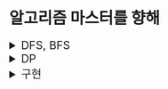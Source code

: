 # 알고리즘 마스터를 향해

<details>
<summary style="font-size: 20px">DFS, BFS</summary>
<div markdown="1">

|     날짜     |          단계          |                      백준 링크                       |                                   github 링크                                   |   메모리   |  시간   |
|:----------:|:--------------------:|:------------------------------------------------:|:-----------------------------------------------------------------------------:|:-------:|:-----:|
| 2023-06-07 | ![](TIER_IMG/S1.svg) |   [2667](https://www.acmicpc.net/problem/2667)   | [단지번호붙이기](https://github.com/gyur1kim/BOJ/blob/master/DFS%20BFS/2667_단지번호붙이기) | 10668KB | 124ms |
| 2023-06-11 | ![](TIER_IMG/G5.svg) | [7569](https://www.acmicpc.net/problem/7569) |   [토마토](https://github.com/gyur1kim/BOJ/blob/master/DFS%20BFS/7569_토마토)   | 141464KB | 848ms  |

</div>
</details>

<details>
<summary style="font-size: 20px">DP</summary>
<div markdown="1">

|     날짜     |          단계           |                     백준 링크                      |                                            github 링크                                             |  메모리   |  시간   |
|:----------:|:---------------------:|:----------------------------------------------:|:------------------------------------------------------------------------------------------------:|:------:|:-----:|
| 2023-05-13 | ![](TIER_IMG/B1.svg)  | [24416](https://www.acmicpc.net/problem/24416) | [피보나치 수 1](https://github.com/gyur1kim/BOJ/blob/master/DP/24416_알고리즘%20수업%20-%20피보나치%20수%201.js) | 9572KB | 124ms |
| 2023-05-13 | ![](TIER_IMG/S3.svg)  |  [9461](https://www.acmicpc.net/problem/9461)  |            [파도반 수열](https://github.com/gyur1kim/BOJ/blob/master/DP/9461_파도반%20수열.js)             | 9620KB | 116ms |
| 2023-05-24 | ![](TIER_IMG/S3.svg)  |  [1463](https://www.acmicpc.net/problem/1463)  |            [1로 만들기](https://github.com/gyur1kim/BOJ/blob/master/DP/1463_1로%20만들기.js)             |44560KB | 244ms |
| 2023-05-29 | ![](TIER_IMG/S3.svg)  |  [9095](https://www.acmicpc.net/problem/9095)  |   [1, 2, 3 더하기](https://github.com/gyur1kim/BOJ/blob/master/DP/9095_1%2C%202%2C%203%20더하기.js)    | 9364KB | 120ms |
| 2023-05-31 | ![](TIER_IMG/S3.svg)  | [11726](https://www.acmicpc.net/problem/11726) |           [2×n 타일링](https://github.com/gyur1kim/BOJ/blob/master/DP/11726_2×n%20타일링.js)           |   9660KB   | 188ms |
| 2023-06-02 | ![](TIER_IMG/S1.svg)  |  [1149](https://www.acmicpc.net/problem/1149)  |              [RGB 거리](https://github.com/gyur1kim/BOJ/blob/master/DP/1149_RGB%20거리)              | 9688KB | 128ms |
| 2023-06-03 | ![](TIER_IMG/S3.svg)  | [11727](https://www.acmicpc.net/problem/11727) |         [2×n 타일링 2](https://github.com/gyur1kim/BOJ/blob/master/DP/11727_2×n%20타일링%202)          | 9652KB | 200ms |
| 2023-06-06 | ![](TIER_IMG/G5.svg)  |  [2293](https://www.acmicpc.net/problem/2293)  |                [동전 1](https://github.com/gyur1kim/BOJ/blob/master/DP/2293_동전%201)                | 116200KB | 140ms |

</div>
</details>

<details>
<summary style="font-size: 20px">구현</summary>
<div markdown="1">

|     날짜     |          단계          |                     백준 링크                      |                                   github 링크                                    |  메모리   |   시간   |
|:----------:|:--------------------:|:----------------------------------------------:|:------------------------------------------------------------------------------:|:------:|:------:|
| 2023-06-13 | ![](TIER_IMG/G4.svg) | [14502](https://www.acmicpc.net/problem/14502) |        [연구소](https://github.com/gyur1kim/BOJ/blob/master/구현/14502_연구소)         | 16472KB | 928ms |
| 2023-06-18 | ![](TIER_IMG/S4.svg) | [18110](https://www.acmicpc.net/problem/18110) | [solved.ac](https://github.com/gyur1kim/BOJ/blob/master/구현/18110_solved.ac.js) | 	39884KB | 352ms |
| 2023-06-22 | ![](TIER_IMG/G5.svg) |   [15686](https://www.acmicpc.net/problem/15686)   |   [치킨 배달](https://github.com/gyur1kim/BOJ/blob/master/구현/15686_치킨%20배달)   | 	12648KB | 208ms |

</div>
</details>
